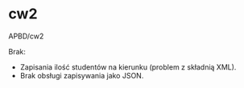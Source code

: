 # cw2
APBD/cw2

Brak:
- Zapisania ilość studentów na kierunku (problem z składnią XML).
- Brak obsługi zapisywania jako JSON.
